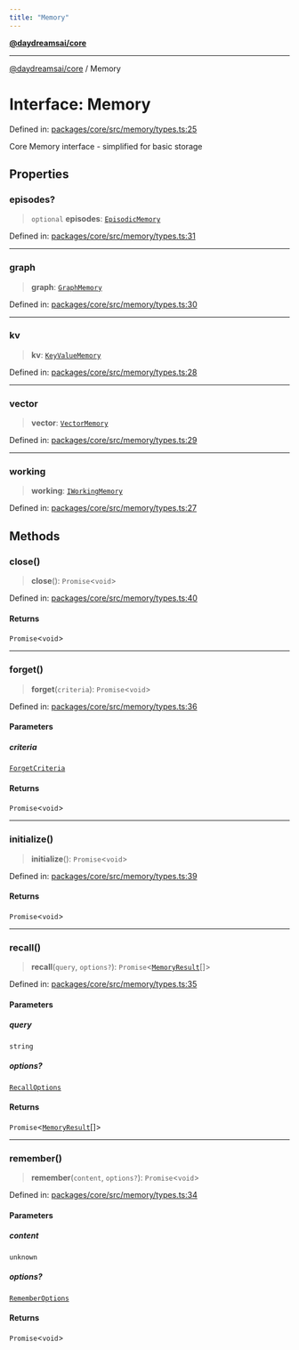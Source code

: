 ```yaml
---
title: "Memory"
---
```


[**@daydreamsai/core**](./api-reference.md)

***

[@daydreamsai/core](./api-reference.md) / Memory

# Interface: Memory

Defined in: [packages/core/src/memory/types.ts:25](https://github.com/dojoengine/daydreams/blob/95678f46ea3908883ec80d853a28c9f23ca4f5c2/packages/core/src/memory/types.ts#L25)

Core Memory interface - simplified for basic storage

## Properties

### episodes?

> `optional` **episodes**: [`EpisodicMemory`](./EpisodicMemory.md)

Defined in: [packages/core/src/memory/types.ts:31](https://github.com/dojoengine/daydreams/blob/95678f46ea3908883ec80d853a28c9f23ca4f5c2/packages/core/src/memory/types.ts#L31)

***

### graph

> **graph**: [`GraphMemory`](./GraphMemory.md)

Defined in: [packages/core/src/memory/types.ts:30](https://github.com/dojoengine/daydreams/blob/95678f46ea3908883ec80d853a28c9f23ca4f5c2/packages/core/src/memory/types.ts#L30)

***

### kv

> **kv**: [`KeyValueMemory`](./KeyValueMemory.md)

Defined in: [packages/core/src/memory/types.ts:28](https://github.com/dojoengine/daydreams/blob/95678f46ea3908883ec80d853a28c9f23ca4f5c2/packages/core/src/memory/types.ts#L28)

***

### vector

> **vector**: [`VectorMemory`](./VectorMemory.md)

Defined in: [packages/core/src/memory/types.ts:29](https://github.com/dojoengine/daydreams/blob/95678f46ea3908883ec80d853a28c9f23ca4f5c2/packages/core/src/memory/types.ts#L29)

***

### working

> **working**: [`IWorkingMemory`](./IWorkingMemory.md)

Defined in: [packages/core/src/memory/types.ts:27](https://github.com/dojoengine/daydreams/blob/95678f46ea3908883ec80d853a28c9f23ca4f5c2/packages/core/src/memory/types.ts#L27)

## Methods

### close()

> **close**(): `Promise`\<`void`\>

Defined in: [packages/core/src/memory/types.ts:40](https://github.com/dojoengine/daydreams/blob/95678f46ea3908883ec80d853a28c9f23ca4f5c2/packages/core/src/memory/types.ts#L40)

#### Returns

`Promise`\<`void`\>

***

### forget()

> **forget**(`criteria`): `Promise`\<`void`\>

Defined in: [packages/core/src/memory/types.ts:36](https://github.com/dojoengine/daydreams/blob/95678f46ea3908883ec80d853a28c9f23ca4f5c2/packages/core/src/memory/types.ts#L36)

#### Parameters

##### criteria

[`ForgetCriteria`](./ForgetCriteria.md)

#### Returns

`Promise`\<`void`\>

***

### initialize()

> **initialize**(): `Promise`\<`void`\>

Defined in: [packages/core/src/memory/types.ts:39](https://github.com/dojoengine/daydreams/blob/95678f46ea3908883ec80d853a28c9f23ca4f5c2/packages/core/src/memory/types.ts#L39)

#### Returns

`Promise`\<`void`\>

***

### recall()

> **recall**(`query`, `options?`): `Promise`\<[`MemoryResult`](./MemoryResult.md)[]\>

Defined in: [packages/core/src/memory/types.ts:35](https://github.com/dojoengine/daydreams/blob/95678f46ea3908883ec80d853a28c9f23ca4f5c2/packages/core/src/memory/types.ts#L35)

#### Parameters

##### query

`string`

##### options?

[`RecallOptions`](./RecallOptions.md)

#### Returns

`Promise`\<[`MemoryResult`](./MemoryResult.md)[]\>

***

### remember()

> **remember**(`content`, `options?`): `Promise`\<`void`\>

Defined in: [packages/core/src/memory/types.ts:34](https://github.com/dojoengine/daydreams/blob/95678f46ea3908883ec80d853a28c9f23ca4f5c2/packages/core/src/memory/types.ts#L34)

#### Parameters

##### content

`unknown`

##### options?

[`RememberOptions`](./RememberOptions.md)

#### Returns

`Promise`\<`void`\>
